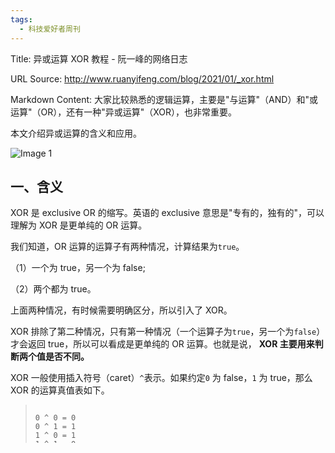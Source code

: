 ```yaml
---
tags:
  - 科技爱好者周刊
---
```

Title: 异或运算 XOR 教程 - 阮一峰的网络日志

URL Source: http://www.ruanyifeng.com/blog/2021/01/_xor.html

Markdown Content:
大家比较熟悉的逻辑运算，主要是"与运算"（AND）和"或运算"（OR），还有一种"异或运算"（XOR），也非常重要。

本文介绍异或运算的含义和应用。

![Image 1](https://www.wangbase.com/blogimg/asset/202101/bg2021012602.jpg)

一、含义
----

XOR 是 exclusive OR 的缩写。英语的 exclusive 意思是"专有的，独有的"，可以理解为 XOR 是更单纯的 OR 运算。

我们知道，OR 运算的运算子有两种情况，计算结果为`true`。

（1）一个为 true，另一个为 false;

（2）两个都为 true。

上面两种情况，有时候需要明确区分，所以引入了 XOR。

XOR 排除了第二种情况，只有第一种情况（一个运算子为`true`，另一个为`false`）才会返回 true，所以可以看成是更单纯的 OR 运算。也就是说， **XOR 主要用来判断两个值是否不同。**

XOR 一般使用插入符号（caret）`^`表示。如果约定`0` 为 false，`1` 为 true，那么 XOR 的运算真值表如下。

> ```
> 
> 0 ^ 0 = 0
> 0 ^ 1 = 1
> 1 ^ 0 = 1
> 1 ^ 1 = 0
> ```

二、运算定律
------

XOR 运算有以下的运算定律。由于非常简单，这里就省略证明了。

（1）**一个值与自身的运算，总是为 false。**

> ```
> 
> x ^ x = 0
> ```

（2）**一个值与 0 的运算，总是等于其本身。**

> ```
> 
> x ^ 0 = x
> ```

（3）**可交换性**

> ```
> 
>  x ^ y = y ^ x
> ```

（4）**结合性**

> ```
> 
> x ^ (y ^ z) = (x ^ y) ^ z
> ```

三、应用
----

根据上面的这些运算定律，可以得到异或运算的很多重要应用。

### 3.1 简化计算

多个值的异或运算，可以根据运算定律进行简化。

> ```
> 
> a ^ b ^ c ^ a ^ b
> = a ^ a ^ b ^ b ^ c
> = 0 ^ 0 ^ c
> = c
> ```

### 3.2 交换值

两个变量连续进行三次异或运算，可以互相交换值。

假设两个变量是`x`和`y`，各自的值是`a`和`b`。下面就是`x`和`y`进行三次异或运算，注释部分是每次运算后两个变量的值。

> ```
> 
> x = x ^ y // (a ^ b, b)
> y = x ^ y // (a ^ b, a ^ b ^ b) => (a ^ b, a)
> x = x ^ y // (a ^ b ^ a, a) => (b, a)
> ```

这是两个变量交换值的最快方法，不需要任何额外的空间。

### 3.3 加密

异或运算可以用于加密。

第一步，明文（text）与密钥（key）进行异或运算，可以得到密文（cipherText）。

> ```
> 
> text ^ key = cipherText
> ```

第二步，密文与密钥再次进行异或运算，就可以还原成明文。

> ```
> 
> cipherText ^ key = text
> ```

原理很简单，如果明文是 x，密钥是 y，那么 x 连续与 y 进行两次异或运算，得到自身。

> ```
> 
> (x ^ y) ^ y
> = x ^ (y ^ y)
> = x ^ 0
> = x
> ```

### 3.4 数据备份

异或运算可以用于数据备份。

文件 x 和文件 y 进行异或运算，产生一个备份文件 z。

> ```
> 
> x ^ y = z
> ```

以后，无论是文件 x 或文件 y 损坏，只要不是两个原始文件同时损坏，就能根据另一个文件和备份文件，进行还原。

> ```
> 
> x ^ z
> = x ^ (x ^ y) 
> = (x ^ x) ^ y
> = 0 ^ y
> = y
> ```

上面的例子是 y 损坏，x 和 z 进行异或运算，就能得到 y。

四、一道面试题
-------

一些面试的算法题，也能使用异或运算快速求解。

请看下面这道题。

> 一个数组包含 n-1 个成员，这些成员是 1 到 n 之间的整数，且没有重复，请找出缺少的那个数字。

最快的解答方法，就是把所有数组成员（A\[0\] 一直到 A\[n-2\]）与 1 到 n 的整数全部放在一起，进行异或运算。

> ```
> 
> A[0] ^ A[1] ^ ... ^ A[n-2] ^ 1 ^ 2 ^ ... ^ n
> ```

上面这个式子中，每个数组成员都会出现两次，相同的值进行异或运算就会得到 0。只有缺少的那个数字出现一次，所以最后得到的就是这个值。

你可能想到了，加法也可以解这道题。

> ```
> 
> 1 + 2 +  ... + n - A[0] - A[1] - ... - A[n-2]
> ```

但是，加法的速度没有异或运算快，而且需要额外的空间。如果数字比较大，还有溢出的可能。

下面是一道类似的题目，大家可以作为练习。

> 一个数组包含 n+1 个成员，这些成员是 1 到 n 之间的整数。只有一个成员出现了两次，其他成员都只出现一次，请找出重复出现的那个数字。

五、参考链接
------

*   [That XOR Trick](https://florian.github.io/xor-trick/)

（完）
